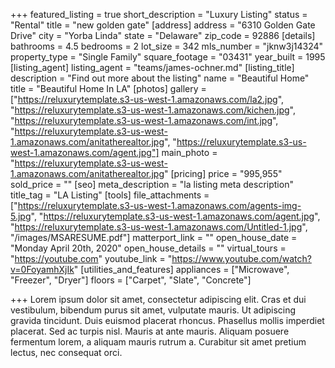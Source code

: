 +++
featured_listing = true
short_description = "Luxury Listing"
status = "Rental"
title = "new golden gate"
[address]
address = "6310 Golden Gate Drive"
city = "Yorba Linda"
state = "Delaware"
zip_code = 92886
[details]
bathrooms = 4.5
bedrooms = 2
lot_size = 342
mls_number = "jknw3j14324"
property_type = "Single Family"
square_footage = "03431"
year_built = 1995
[listing_agent]
listing_agent = "teams/james-ochner.md"
[listing_title]
description = "Find out more about the listing"
name = "Beautiful Home"
title = "Beautiful Home In LA"
[photos]
gallery = ["https://reluxurytemplate.s3-us-west-1.amazonaws.com/la2.jpg", "https://reluxurytemplate.s3-us-west-1.amazonaws.com/kichen.jpg", "https://reluxurytemplate.s3-us-west-1.amazonaws.com/int.jpg", "https://reluxurytemplate.s3-us-west-1.amazonaws.com/anitatherealtor.jpg", "https://reluxurytemplate.s3-us-west-1.amazonaws.com/agent.jpg"]
main_photo = "https://reluxurytemplate.s3-us-west-1.amazonaws.com/anitatherealtor.jpg"
[pricing]
price = "995,955"
sold_price = ""
[seo]
meta_description = "la listing meta description"
title_tag = "LA Listing"
[tools]
file_attachments = ["https://reluxurytemplate.s3-us-west-1.amazonaws.com/agents-img-5.jpg", "https://reluxurytemplate.s3-us-west-1.amazonaws.com/agent.jpg", "https://reluxurytemplate.s3-us-west-1.amazonaws.com/Untitled-1.jpg", "/images/MSARESUME.pdf"]
matterport_link = ""
open_house_date = "Monday April 20th, 2020"
open_house_details = ""
virtual_tours = "https://youtube.com"
youtube_link = "https://www.youtube.com/watch?v=0FoyamhXjIk"
[utilities_and_features]
appliances = ["Microwave", "Freezer", "Dryer"]
floors = ["Carpet", "Slate", "Concrete"]

+++
Lorem ipsum dolor sit amet, consectetur adipiscing elit. Cras et dui vestibulum, bibendum purus sit amet, vulputate mauris. Ut adipiscing gravida tincidunt. Duis euismod placerat rhoncus. Phasellus mollis imperdiet placerat. Sed ac turpis nisl. Mauris at ante mauris. Aliquam posuere fermentum lorem, a aliquam mauris rutrum a. Curabitur sit amet pretium lectus, nec consequat orci.